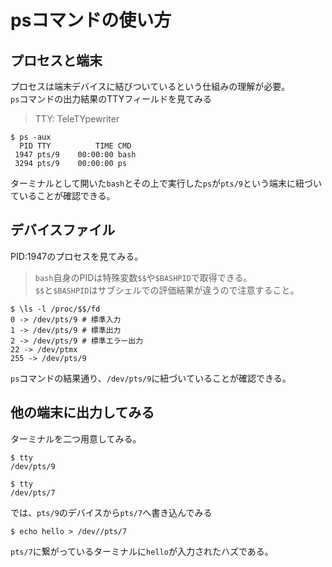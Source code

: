 # psコマンドの使い方

## プロセスと端末

プロセスは端末デバイスに結びついているという仕組みの理解が必要。  
`ps`コマンドの出力結果のTTYフィールドを見てみる

> TTY: TeleTYpewriter

```console
$ ps -aux
  PID TTY          TIME CMD
 1947 pts/9    00:00:00 bash
 3294 pts/9    00:00:00 ps
```

ターミナルとして開いた`bash`とその上で実行した`ps`が`pts/9`という端末に紐づいていることが確認できる。  

## デバイスファイル

PID:1947のプロセスを見てみる。

> `bash`自身のPIDは特殊変数`$$`や`$BASHPID`で取得できる。  
> `$$`と`$BASHPID`はサブシェルでの評価結果が違うので注意すること。

```console
$ \ls -l /proc/$$/fd
0 -> /dev/pts/9 # 標準入力
1 -> /dev/pts/9 # 標準出力
2 -> /dev/pts/9 # 標準エラー出力
22 -> /dev/ptmx
255 -> /dev/pts/9
```

`ps`コマンドの結果通り、`/dev/pts/9`に紐づいていることが確認できる。

## 他の端末に出力してみる

ターミナルを二つ用意してみる。

```console
$ tty
/dev/pts/9
```

```console
$ tty
/dev/pts/7
```

では、`pts/9`のデバイスから`pts/7`へ書き込んでみる

```console
$ echo hello > /dev//pts/7
```

`pts/7`に繋がっているターミナルに`hello`が入力されたハズである。
